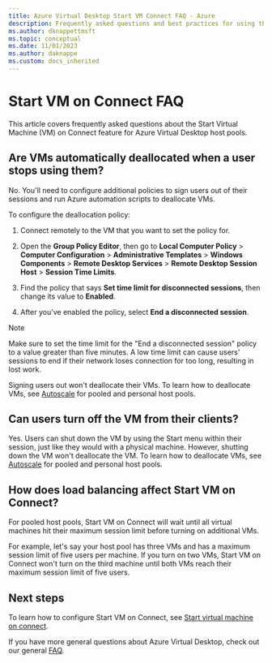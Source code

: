 ```yaml
---
title: Azure Virtual Desktop Start VM Connect FAQ - Azure
description: Frequently asked questions and best practices for using the Start VM on Connect feature.
ms.author: dknappettmsft
ms.topic: conceptual
ms.date: 11/01/2023
ms.author: daknappe
ms.custom: docs_inherited
---
```

# Start VM on Connect FAQ

This article covers frequently asked questions about the Start Virtual Machine (VM) on Connect feature for Azure Virtual Desktop host pools.

## Are VMs automatically deallocated when a user stops using them?

No. You'll need to configure additional policies to sign users out of their sessions and run Azure automation scripts to deallocate VMs.

To configure the deallocation policy:

1. Connect remotely to the VM that you want to set the policy for.

2. Open the **Group Policy Editor**, then go to **Local Computer Policy** > **Computer Configuration** > **Administrative Templates** > **Windows Components** > **Remote Desktop Services** > **Remote Desktop Session Host** > **Session Time Limits**.

3. Find the policy that says **Set time limit for disconnected sessions**, then change its value to **Enabled**.

4. After you've enabled the policy, select **End a disconnected session**.

>[!NOTE]
>Make sure to set the time limit for the "End a disconnected session" policy to a value greater than five minutes. A low time limit can cause users' sessions to end if their network loses connection for too long, resulting in lost work.

Signing users out won't deallocate their VMs. To learn how to deallocate VMs, see [Autoscale](autoscale-scaling-plan.md) for pooled and personal host pools.

## Can users turn off the VM from their clients?

Yes. Users can shut down the VM by using the Start menu within their session, just like they would with a physical machine. However, shutting down the VM won't deallocate the VM. To learn how to deallocate VMs, see [Autoscale](autoscale-scaling-plan.md) for pooled and personal host pools.

## How does load balancing affect Start VM on Connect?

For pooled host pools, Start VM on Connect will wait until all virtual machines hit their maximum session limit before turning on additional VMs.

For example, let's say your host pool has three VMs and has a maximum session limit of five users per machine. If you turn on two VMs, Start VM on Connect won't turn on the third machine until both VMs reach their maximum session limit of five users.

## Next steps

To learn how to configure Start VM on Connect, see [Start virtual machine on connect](start-virtual-machine-connect.md).

If you have more general questions about Azure Virtual Desktop, check out our general [FAQ](faq.yml).
